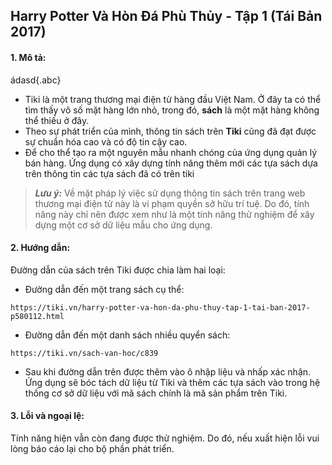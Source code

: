 ## Harry Potter Và Hòn Đá Phù Thủy - Tập 1 (Tái Bản 2017)

#### 1. Mô tả:

ádasd{.abc}

- Tiki là một trang thương mại điện từ hàng đầu Việt Nam. Ở đây ta có thể tìm thấy vô số mặt hàng lớn nhỏ, trong đó, **sách** là một mặt hàng không thể thiếu ở đây.
- Theo sự phát triển của mình, thông tin sách trên **Tiki** cũng đã đạt được sự chuẩn hóa cao và có độ tin cậy cao.
- Để cho thể tạo ra một nguyên mẫu nhanh chóng của ứng dụng quản lý bán hàng. Ứng dụng có xây dựng tính năng thêm mới các tựa sách dựa trên thông tin các tựa sách đã có trên tiki


> **_Lưu ý:_** Về mặt pháp lý việc sử dụng thông tin sách trên trang web thương mại điện tử này là vi phạm quyền sở hữu trí tuệ. Do đó, tính năng này chỉ nên được xem như là một tính năng thử nghiệm để xây dựng một cơ sở dữ liệu mẫu cho ứng dụng.

#### 2. Hướng dẫn:

Đường dẫn của sách trên Tiki được chia làm hai loại:

- Đường dẫn đến một trang sách cụ thể:

```
https://tiki.vn/harry-potter-va-hon-da-phu-thuy-tap-1-tai-ban-2017-p580112.html
```

- Đường dẫn đến một danh sách nhiều quyển sách:

```
https://tiki.vn/sach-van-hoc/c839
```

- Sau khi đường dẫn trên được thêm vào ô nhập liệu và nhấp xác nhận. Ứng dụng sẽ bóc tách dữ liệu từ Tiki và thêm các tựa sách vào trong hệ thống cơ sở dữ liệu với mã sách chính là mã sản phẩm trên Tiki.

#### 3. Lỗi và ngoại lệ:

Tính năng hiện vẫn còn đang được thử nghiệm. Do đó, nếu xuất hiện lỗi vui lòng báo cáo lại cho bộ phần phát triển.
